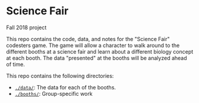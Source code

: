 # Science Fair
Fall 2018 project

This repo contains the code, data, and notes for the "Science Fair" codesters game.
The game will allow a character to walk around to the different booths at a science fair and learn about a different biology concept at each booth.
The data "presented" at the booths will be analyzed ahead of time.

This repo contains the following directories:  
* [`./data/`](./data/): The data for each of the booths.  
* [`./booths/`](./booths/): Group-specific work 
